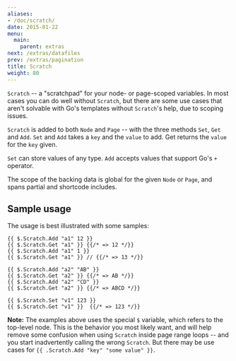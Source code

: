 ```yaml
---
aliases:
- /doc/scratch/
date: 2015-01-22
menu:
  main:
    parent: extras
next: /extras/datafiles
prev: /extras/pagination
title: Scratch
weight: 80
---
```


`Scratch` -- a "scratchpad" for your node- or page-scoped variables. In most cases you can do well without `Scratch`, but there are some use cases that aren't solvable with Go's templates without `Scratch`'s help, due to scoping issues.


`Scratch` is added to both `Node` and `Page` -- with the three methods `Set`, `Get` and `Add`. `Set` and `Add` takes a `key` and the `value` to add. Get returns the `value` for the `key` given.

`Set` can store values of any type. `Add` accepts values that support Go's `+` operator.

The scope of the backing data is global for the given `Node` or `Page`, and spans partial and shortcode includes.

## Sample usage

The usage is best illustrated with some samples:

```
{{ $.Scratch.Add "a1" 12 }}
{{ $.Scratch.Get "a1" }} {{/* => 12 */}}
{{ $.Scratch.Add "a1" 1 }}
{{ $.Scratch.Get "a1" }} // {{/* => 13 */}}

{{ $.Scratch.Add "a2" "AB" }}
{{ $.Scratch.Get "a2" }} {{/* => AB */}}
{{ $.Scratch.Add "a2" "CD" }}
{{ $.Scratch.Get "a2" }} {{/* => ABCD */}}

{{ $.Scratch.Set "v1" 123 }}
{{ $.Scratch.Get "v1" }}  {{/* => 123 */}}
```

**Note:** The examples above uses the special `$` variable, which refers to the top-level node. This is the behavior you most likely want, and will help remove some confusion when using `Scratch` inside page range loops -- and you start inadvertently calling the wrong `Scratch`. But there may be use cases for `{{ .Scratch.Add "key" "some value" }}`.



